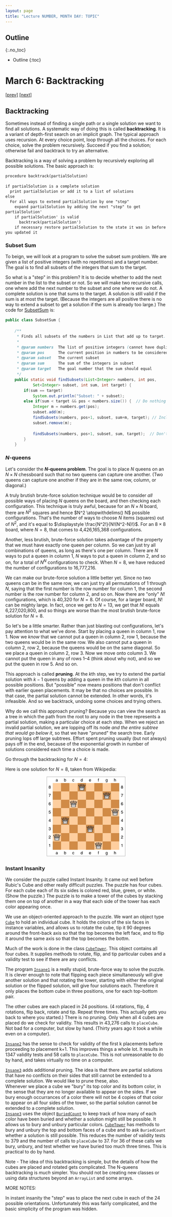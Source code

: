 ```yaml
---
layout: page
title: "Lecture NUMBER, MONTH DAY: TOPIC"
---
```


## Outline
{:.no_toc}

* Outline
{:toc}
# March 6: Backtracking #

<a href="../24/24.html">[prev]</a>
<a href="../1/1.html">[next]</a> 

<h2 id="backtracking">Backtracking</h2>

Sometimes instead of finding a single path or a single solution we want to find 
all solutions. A systematic way of doing this is called <strong>backtracking</strong>. 
It is a variant of depth-first search on an implicit graph. The typical approach 
uses recursion. At every choice point, loop through all the choices. For each 
choice, solve the problem recursively. Succeed if you find a solution; otherwise 
fail and backtrack to try an alternative.

Backtracking is a way of solving a problem by recursively exploring all possible 
solutions. The basic approach is:

```
procedure backtrack(partialSolution)

if partialSolution is a complete solution
  print partialSolution or add it to a list of solutions
else
  For all ways to extend partialSolution by one "step" 
    expand partialSolution by adding the next "step" to get partialSolution'
    if partialSolution' is valid
      backtrack(partialSolution')
    if necessary restore partialSolution to the state it was in before you updated it
```





<h3>Subset Sum</h3>

To beign, we will look at a program to solve the subset sum problem. We are given 
a list of positive integers (with no repetitions) and a target number. The goal is 
to find all subsets of the integers that sum to the target.

So what is a "step" in this problem? It is to decide whether to add the next number 
in the list to the subset or not.  So we will make two recursive calls, one where 
add the next number to the subset and one where we do not.  A complete solution is 
one that sums to the target.  A solution is still valid if the sum is at most the 
target.  (Because the integers are all positive there is no way to extend a subset 
to get a solution if the sum is already too large.)  The code for 
<a href="resources/SubsetSum.java">SubsetSum</a> is:

```java
public class SubsetSum {

    /**
     * Finds all subsets of the numbers in List that add up to target.
     * 
     * @param numbers  The list of positive integers (cannot have duplicates!)
     * @param pos      The current position in numbers to be considered
     * @param subset   The current subset
     * @param sum      The sum of the integers in subset
     * @param target   The goal number that the sum should equal
     */
    public static void findSubsets(List<Integer> numbers, int pos, 
            Set<Integer> subset, int sum, int target) {
        if(sum == target)
            System.out.println("Subset: " + subset);
        else if(sum < target && pos < numbers.size()) {  // Do nothing if sum too large
            Integer m = numbers.get(pos);
            subset.add(m);
            findSubsets(numbers, pos+1, subset, sum+m, target); // Include pos
            subset.remove(m);
            
            findSubsets(numbers, pos+1, subset, sum, target);  // Don't include pos
        }
    }
```








<h3 id="n-queens"><span class="math"><em>N</em></span>-queens</h3>

Let's consider the <strong><span class="math"><em>N</em></span>-queens problem</strong>. The goal is to place <span class="math"><em>N</em></span> queens on an <span class="math"><em>N</em> × <em>N</em></span> chessboard such that no two queens can capture one another. (Two queens can capture one another if they are in the same row, column, or diagonal.)

A truly brutish brute-force solution technique would be to consider <em>all</em> possible ways of placing <span class="math"><em>N</em></span> queens on the board, and then checking each configuration. This technique is truly awful, because for an <span class="math"><em>N</em> × <em>N</em></span> board, there are <span class="math"><em>N</em><sup>2</sup></span> squares and hence <span class="math">$N^2 \atopwithdelims() N$</span> possible configurations. That's the number of ways to choose <span class="math"><em>N</em></span> items (squares) out of <span class="math"><em>N</em><sup>2</sup></span>, and it's equal to <span class="math">$\displaystyle \frac{N^2!}{N!(N^2-N)!}$</span>. For an <span class="math">8 × 8</span> board, where <span class="math"><em>N</em> = 8</span>, that comes to 4,426,165,368 configurations.

Another, less brutish, brute-force solution takes advantage of the property that we must have exactly one queen per column. So we can just try all combinations of queens, as long as there's one per column. There are <span class="math"><em>N</em></span> ways to put a queen in column 1, <span class="math"><em>N</em></span> ways to put a queen in column 2, and so on, for a total of <span class="math"><em>N</em><sup><em>N</em></sup></span> configurations to check. When <span class="math"><em>N</em> = 8</span>, we have reduced the number of configurations to 16,777,216.

We can make our brute-force solution a little better yet. Since no two queens can be in the same row, we can just try all permutations of 1 through <span class="math"><em>N</em></span>, saying that the first number is the row number for column 1, the second number is the row number for column 2, and so on. Now there are &quot;only&quot; <span class="math"><em>N</em>!</span> configurations, which is 40,320 for <span class="math"><em>N</em> = 8</span>. Of course, for a larger board, <span class="math"><em>N</em>!</span> can be mighty large. In fact, once we get to <span class="math"><em>N</em> = 13</span>, we get that <span class="math"><em>N</em>!</span> equals 6,227,020,800, and so things are worse than the most brutish brute-force solution for <span class="math"><em>N</em> = 8</span>.

So let's be a little smarter. Rather than just blasting out configurations, let's pay attention to what we've done. Start by placing a queen in column 1, row 1. Now we <em>know</em> that we cannot put a queen in column 2, row 1, because the two queens would be in the same row. We also cannot put a queen in column 2, row 2, because the queens would be on the same diagonal. So we place a queen in column 2, row 3. Now we move onto column 3. We cannot put the queen in any of rows 1–4 (think about why not), and so we put the queen in row 5. And so on.

This approach is called <strong>pruning</strong>. At the <span class="math"><em>k</em></span>th step, we try to extend the partial solution with <span class="math"><em>k</em> − 1</span> queens by adding a queen in the <span class="math"><em>k</em></span>th column in all possible positions. But &quot;possible&quot; now means positions that don't conflict with earlier queen placements. It may be that no choices are possible. In that case, the partial solution cannot be extended. In other words, it's infeasible. And so we backtrack, undoing some choices and trying others.

Why do we call this approach pruning? Because you can view the search as a tree in which the path from the root to any node in the tree represents a partial solution, making a particular choice at each step. When we reject an invalid partial solution, we are lopping off its node <em>and the entire subtree that would go below it</em>, so that we have &quot;pruned&quot; the search tree. Early pruning lops off large subtrees. Effort spent pruning usually (but not always) pays off in the end, because of the exponential growth in number of solutions considered each time a choice is made.

Go through the backtracking for <span class="math"><em>N</em> = 4</span>:

Here is one solution for <span class="math"><em>N</em> = 8</span>, taken from Wikipedia:

<center>
<img src="resources/8Queens.jpg" />
</center>





<h3>Instant Insanity</h3>

We consider the puzzle called Instant Insanity.  It came out well
before Rubic's Cube and other really difficult puzzles.  The puzzle has
four cubes.  For each cube each of its six sides is colored red, blue,
green, or white.  (Show the puzzle.)  The puzzle is to make a tower 
of the cubes by stacking them one on top of another in a way that
each side of the tower has each color appearing once.

We use an object-oriented approach to the puzzle.  We want an
object type <a href="Cube.java"><code>Cube</code></a>
to hold an individual cube.  It holds the colors of the six faces
in instance variables, and allows us to rotate the cube, tip it 
90 degrees around the front-back axis so that the top becomes the left
face, and to flip it around the same axis so that the top becomes the
bottm.

Much of the work is done in the class 
<a href="CubeTower.java"><code>CubeTower</code></a>.  This object
contains all four cubes.  It supplies methods to rotate, flip, and 
tip particular cubes and a validity test to see if there are any 
conflicts.

The program <a href="Insane1.java"><code>Insane1</code></a>
is a really stupid, brute-force way to solve the puzzle.  It is clever 
enough to note that flipping each piece simultaneously will give another
solution and that rotating the tower, starting with either the original solution 
or the flipped solution, will give four solutions each.  Therefore it only
places the bottom cube in three positions, one for each top-bottom pair.

The other cubes are each placed in 24 positions. (4 rotations, 
flip, 4 rotations, flip back, rotate and tip. Repeat three times.  This actually
gets you back to where you started.)  There is no pruning.
Only when all 4 cubes are placed do we check for validity.  This results
in 43,276 calls to <code>placeCube</code>.  Not bad for a computer, but slow by hand.
(Thirty years ago it took a while even on a computer).

<a href="Insane2.java"><code>Insane2</code></a> has the sense to 
check for validity of the first k placements before proceeding to placement
k+1.  This improves things a whole lot.  It results in 1347 validity tests and
58 calls to <code>placeCube</code>.  This is not unreasonable to do by hand,
and takes virtually no time on a computer.

<a href="Insane3.java"><code>Insane3</code></a> adds additional pruning.
The idea is that there are partial solutions that have no conflicts on their sides that still
cannot be extended to a complete solution.  We would like to prune these, also.  
Whenever we place a cube we "bury" its top color and its bottom color, in the sense
that they are no longer available to appear on the sides. If we bury enough occurrances
of a color there will not be 4 copies of that color to appear on all four sides of the
tower, so the partial solution cannot be extended to a complete solution.  
<a href="Insane3.java"><code>Insane3</code></a> uses the object 
<a href="BuriedCount.java"><code>BuriedCount</code></a> to keep track of
how many of each color have been buried and whether a solution might still be possible.
It allows us to bury and unbury particular colors.
<a href="CubeTower.java"><code>CubeTower</code></a> has methods to bury and 
unbury the top and bottom faces of a cube and to ask <code>BuriedCount</code> 
whether a solution is still possible.  This reduces the number
of validity tests to 379 and the number of calls to <code>placeCube</code> to 37.  For
36 of these calls we bury, unbury, and test whether we have buried too much three times.
This is practical to do by hand.

Note - The idea of this backtracking is simple, but the details of how the cubes are placed and rotated gets complicated.  The N-queens backtracking is <em>much</em> simpler.  You should not be creating new classes or using data structures beyond an <code>ArrayList</code> and some arrays.





MORE NOTES:

In instant insanity the "step" was to place the next cube in each of the 24 possible orientations.  Unfortunately this was fairly complicated, and the basic simplicity of the program was hidden.

